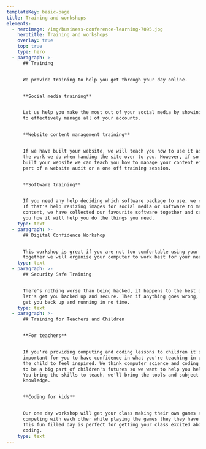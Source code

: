 ```yaml
---
templateKey: basic-page
title: Training and workshops
elements:
  - heroimage: /img/business-conference-learning-7095.jpg
    herotitle: Training and workshops
    overlay: true
    top: true
    type: hero
  - paragraph: >-
      ## Training


      We provide training to help you get through your day online.


      **Social media training**


      Let us help you make the most out of your social media by showing you how
      to effectively manage all of your accounts. 


      **Website content management training**


      If we have built your website, we will teach you how to use it as part of
      the work we do when handing the site over to you. However, if someone else
      built your website we can teach you how to manage your content either as
      part of a website audit or a one off training session.


      **Software training**


      If you need any help deciding which software package to use, we can help.
      If that's help resizing images for social media or software to manage your
      content, we have collected our favourite software together and can show
      you how it will help you do the things you need.
    type: text
  - paragraph: >-
      ## Digital Confidence Workshop


      This workshop is great if you are not too comfortable using your computer,
      together we will organise your computer to work best for your needs.
    type: text
  - paragraph: >-
      ## Security Safe Training


      There's nothing worse than being hacked, it happens to the best of us,
      let's get you backed up and secure. Then if anything goes wrong, we can
      get you back up and running in no time.
    type: text
  - paragraph: >-
      ## Training for Teachers and Children


      **For teachers**


      If you're providing computing and coding lessons to children it's
      important for you to have confidence in what you're teaching in order for
      the child to feel inspired. We think computer science and coding is going
      to be a big part of children's futures so we want to help you help them.
      You bring the skills to teach, we'll bring the tools and subject
      knowledge.


      **Coding for kids**


      Our one day workshop will get your class making their own games and then
      competing with each other while playing the games they they have made.
      This fun filled day is perfect for getting your class excited about
      coding.
    type: text
---
```


